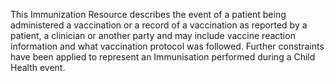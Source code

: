 This Immunization Resource describes the event of a patient being administered a vaccination or a record of a vaccination as reported by a patient, a clinician or another party and may include vaccine reaction information and what vaccination protocol was followed. Further constraints have been applied to represent an Immunisation performed during a Child Health event.